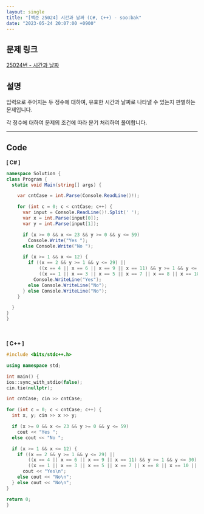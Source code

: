 ```yaml
---
layout: single
title: "[백준 25024] 시간과 날짜 (C#, C++) - soo:bak"
date: "2023-05-24 20:07:00 +0900"
---
```


## 문제 링크
  [25024번 - 시간과 날짜](https://www.acmicpc.net/problem/25024)

## 설명
입력으로 주어지는 두 정수에 대하여, 유효한 시간과 날짜로 나타낼 수 있는지 판별하는 문제입니다. <br>

각 정수에 대하여 문제의 조건에 따라 분기 처리하여 풀이합니다. <br>

- - -

## Code
<b>[ C# ] </b>
<br>

  ```c#
namespace Solution {
  class Program {
    static void Main(string[] args) {

      var cntCase = int.Parse(Console.ReadLine()!);

      for (int c = 0; c < cntCase; c++) {
        var input = Console.ReadLine()!.Split(' ');
        var x = int.Parse(input[0]);
        var y = int.Parse(input[1]);

        if (x >= 0 && x <= 23 && y >= 0 && y <= 59)
          Console.Write("Yes ");
        else Console.Write("No ");

        if (x >= 1 && x <= 12) {
          if ((x == 2 && y >= 1 && y <= 29) ||
              ((x == 4 || x == 6 || x == 9 || x == 11) && y >= 1 && y <= 30) ||
              ((x == 1 || x == 3 || x == 5 || x == 7 || x == 8 || x == 10 || x == 12) && y >= 1 && y <= 31))
            Console.WriteLine("Yes");
          else Console.WriteLine("No");
        } else Console.WriteLine("No");
      }

    }
  }
}
  ```
<br><br>
<b>[ C++ ] </b>
<br>

  ```c++
#include <bits/stdc++.h>

using namespace std;

int main() {
  ios::sync_with_stdio(false);
  cin.tie(nullptr);

  int cntCase; cin >> cntCase;

  for (int c = 0; c < cntCase; c++) {
    int x, y; cin >> x >> y;

    if (x >= 0 && x <= 23 && y >= 0 && y <= 59)
      cout << "Yes ";
    else cout << "No ";

    if (x >= 1 && x <= 12) {
      if ((x == 2 && y >= 1 && y <= 29) ||
          ((x == 4 || x == 6 || x == 9 || x == 11) && y >= 1 && y <= 30) ||
          ((x == 1 || x == 3 || x == 5 || x == 7 || x == 8 || x == 10 || x == 12) && y >= 1 && y <= 31))
        cout << "Yes\n";
      else cout << "No\n";
    } else cout << "No\n";
  }

  return 0;
}
  ```
